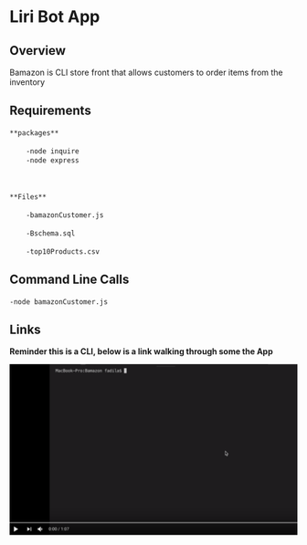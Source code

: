 # Liri Bot App


## Overview

Bamazon is CLI store front that allows customers to order items from the inventory


## Requirements

    **packages** 

        -node inquire 
        -node express 



    **Files**

        -bamazonCustomer.js  

        -Bschema.sql

        -top10Products.csv




## Command Line Calls

    -node bamazonCustomer.js



## Links

**Reminder this is a CLI, below is a link walking through some the App**

[![Watch the video](/screenshots/BamazonCus-ScreenShot.png)](https://youtu.be/X2F90HZ3ttA)

